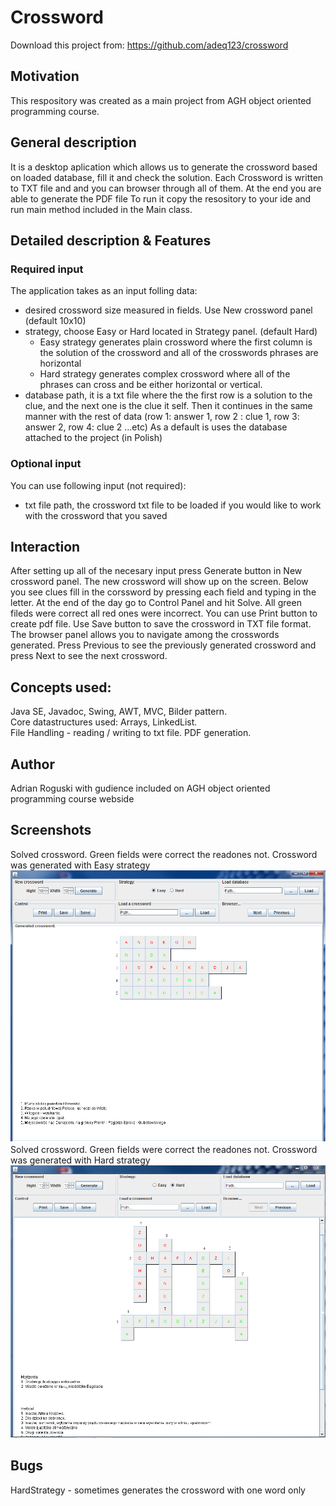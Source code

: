 # Crossword

Download this project from: https://github.com/adeq123/crossword

## Motivation
This respository was created as a main project from AGH object oriented programming course.

## General description
It is a desktop aplication which allows us to generate the crossword based on loaded database, fill it and check the solution. 
Each Crossword is written to TXT file and and you can browser through all of them. At the end you are able to generate the PDF file
To run it copy the resository to your ide and run main method included in the Main class.
## Detailed description & Features
  ### Required input
  The application takes as an input folling data:
  - desired crossword size measured in fields. Use New crossword panel (default 10x10)
  - strategy, choose Easy or Hard located in Strategy panel. (default Hard)
    - Easy strategy generates plain crossword where the first column is the solution of the crossword and all of the crosswords phrases 
      are horizontal 
    - Hard strategy generates complex crossword where all of the phrases can cross and be either horizontal or vertical. 
  - database path, it is a txt file where the the first row is a solution to the clue, and the next one is the clue it self. 
    Then it continues in the same manner with the rest of data (row 1: answer 1, row 2 : clue 1, row 3: answer 2, row 4: clue 2 ...etc)
    As a default is uses the database attached to the project (in Polish)
    
   ### Optional input
   You can use following input (not required): 
   - txt file path, the crossword txt file to be loaded if you would like to work with the crossword that you saved
 ## Interaction
  After setting up all of the necesary input press Generate button in New crossword panel. The new crossword will show up on the screen.
  Below you see clues fill in the corssword by pressing each field and typing in the letter. At the end of the day go to Control Panel
  and hit Solve. All green fileds were correct all red ones were incorrect. You can use Print button to create pdf file. Use Save button
  to save the crossword in TXT file format. The browser panel allows you to navigate among the crosswords generated. Press Previous to 
  see the previously generated crossword and press Next to see the next crossword.
    

## Concepts used:
Java SE, Javadoc, Swing, AWT, MVC, Bilder pattern.  
Core datastructures used: Arrays, LinkedList.  
File Handling - reading / writing to txt file. PDF generation.

## Author
Adrian Roguski with gudience included on AGH object oriented programming course webside

## Screenshots
  Solved crossword. Green fields were correct the readones not. Crossword was generated with Easy strategy  
![](crossword/images/easy.png)
  Solved crossword. Green fields were correct the readones not. Crossword was generated with Hard strategy  
![](crossword/images/Hard.png)

## Bugs
  HardStrategy - sometimes generates the crossword with one word only

